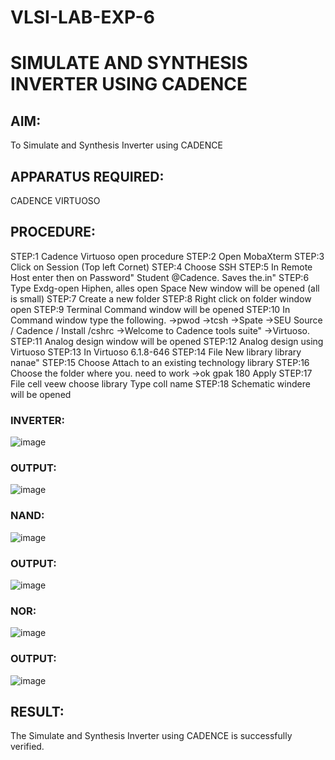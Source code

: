 # VLSI-LAB-EXP-6

# SIMULATE AND SYNTHESIS INVERTER USING CADENCE

## AIM:

To Simulate and Synthesis Inverter using CADENCE

## APPARATUS REQUIRED:
CADENCE VIRTUOSO

## PROCEDURE:
STEP:1 Cadence Virtuoso open procedure
STEP:2 Open MobaXterm
STEP:3 Click on Session (Top left Cornet)
STEP:4 Choose SSH
STEP:5 In Remote Host enter then on Password" Student @Cadence. Saves the.in"
STEP:6 Type Exdg-open Hiphen, alles open Space New window will be opened (all is small)
STEP:7 Create a new folder
STEP:8 Right click on folder window open
STEP:9 Terminal Command window will be opened
STEP:10 In Command window type the following.
->pwod
->tcsh
->Spate →SEU Source / Cadence / Install /cshrc
->Welcome to Cadence tools suite"
->Virtuoso.
STEP:11 Analog design window will be opened
STEP:12 Analog design using Virtuoso
STEP:13 In Virtuoso 6.1.8-646
STEP:14 File New library library nanae"
STEP:15 Choose Attach to an existing technology library
STEP:16 Choose the folder where you. need to work
->ok gpak 180 Apply
STEP:17 File cell veew choose library Type coll name
STEP:18 Schematic windere will be opened

### INVERTER:

![image](https://github.com/Dhinesh0024/VLSI-LAB-EXP-6/assets/160568927/b2022842-f066-4f5e-878b-92575a5fcfa9)

### OUTPUT:

![image](https://github.com/Dhinesh0024/VLSI-LAB-EXP-6/assets/160568927/e98d5c5e-386d-4fed-a2f4-26221e647897)

### NAND:

![image](https://github.com/Dhinesh0024/VLSI-LAB-EXP-6/assets/160568927/05c71cfb-8b81-4ec1-b875-5dbbb554dc38)

### OUTPUT:

![image](https://github.com/Dhinesh0024/VLSI-LAB-EXP-6/assets/160568927/7578c9c8-e8dc-454b-a7eb-20c1d1dcb9d3)

### NOR:

![image](https://github.com/Dhinesh0024/VLSI-LAB-EXP-6/assets/160568927/5b6a86ed-c45b-4183-b506-cb8f94221035)

### OUTPUT:

![image](https://github.com/Dhinesh0024/VLSI-LAB-EXP-6/assets/160568927/c12e9c13-f4b9-4827-8bf0-fb99443878aa)

## RESULT:
The Simulate and Synthesis Inverter using CADENCE is successfully verified.
